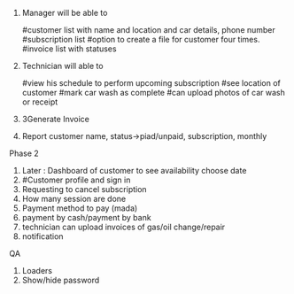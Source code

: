 1. Manager will be able to  

    #customer list with name and location and car details, phone number
    #subscription list
    #option to create a file for customer four times.
    #invoice list with statuses 

2. Technician will able to

    #view his schedule to perform upcoming subscription
    #see location of customer
    #mark car wash as complete
    #can upload photos of car wash or receipt
3. 3Generate Invoice


4. Report
customer name, status->piad/unpaid, subscription, monthly


Phase 2
1. Later : Dashboard of customer to see availability choose date 
2. #Customer profile and sign in
3. Requesting to cancel subscription 
4. How many session are done 
5. Payment method to pay (mada)
6. payment by cash/payment by bank 
7. technician can upload invoices of gas/oil change/repair 
8. notification

QA

1. Loaders
2. Show/hide password

